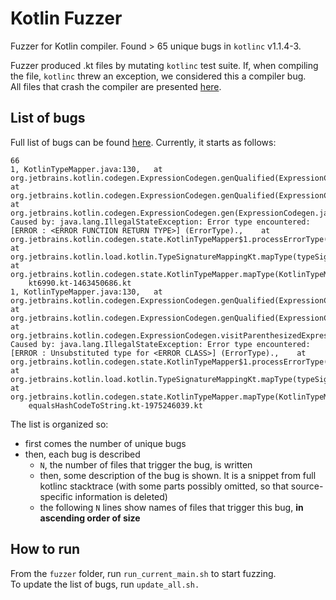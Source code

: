 # Kotlin Fuzzer
Fuzzer for Kotlin compiler. Found > 65 unique bugs in `kotlinc` v1.1.4-3.  

Fuzzer produced .kt files by mutating `kotlinc` test suite. If, when compiling the file, `kotlinc` threw an exception, we considered this a compiler bug.  
All files that crash the compiler are presented [here](https://github.com/ItsLastDay/KotlinFuzzer/tree/master/fuzzer/fuzzing_output/crashing_tests/verified).

## List of bugs
Full list of bugs can be found [here](https://github.com/ItsLastDay/KotlinFuzzer/blob/master/fuzzer/logs/current_grouping.txt). Currently, it starts as follows:
```
66
1, KotlinTypeMapper.java:130,	at org.jetbrains.kotlin.codegen.ExpressionCodegen.genQualified(ExpressionCodegen.java:323),	at org.jetbrains.kotlin.codegen.ExpressionCodegen.genQualified(ExpressionCodegen.java:289),	at org.jetbrains.kotlin.codegen.ExpressionCodegen.gen(ExpressionCodegen.java:329),	Caused by: java.lang.IllegalStateException: Error type encountered: [ERROR : <ERROR FUNCTION RETURN TYPE>] (ErrorType).,	at org.jetbrains.kotlin.codegen.state.KotlinTypeMapper$1.processErrorType(KotlinTypeMapper.java:130),	at org.jetbrains.kotlin.load.kotlin.TypeSignatureMappingKt.mapType(typeSignatureMapping.kt:111),	at org.jetbrains.kotlin.codegen.state.KotlinTypeMapper.mapType(KotlinTypeMapper.java:454)
	kt6990.kt-1463450686.kt
1, KotlinTypeMapper.java:130,	at org.jetbrains.kotlin.codegen.ExpressionCodegen.genQualified(ExpressionCodegen.java:323),	at org.jetbrains.kotlin.codegen.ExpressionCodegen.genQualified(ExpressionCodegen.java:289),	at org.jetbrains.kotlin.codegen.ExpressionCodegen.visitParenthesizedExpression(ExpressionCodegen.java:445),	Caused by: java.lang.IllegalStateException: Error type encountered: [ERROR : Unsubstituted type for <ERROR CLASS>] (ErrorType).,	at org.jetbrains.kotlin.codegen.state.KotlinTypeMapper$1.processErrorType(KotlinTypeMapper.java:130),	at org.jetbrains.kotlin.load.kotlin.TypeSignatureMappingKt.mapType(typeSignatureMapping.kt:111),	at org.jetbrains.kotlin.codegen.state.KotlinTypeMapper.mapType(KotlinTypeMapper.java:454)
	equalsHashCodeToString.kt-1975246039.kt
```  
The list is organized so:
- first comes the number of unique bugs
- then, each bug is described
  - `N`, the number of files that trigger the bug, is written
  - then, some description of the bug is shown. It is a snippet from full kotlinc stacktrace (with some parts possibly omitted, so that source-specific information is deleted)
  - the following `N` lines show names of files that trigger this bug, **in ascending order of size**

## How to run
From the `fuzzer` folder, run `run_current_main.sh` to start fuzzing.  
To update the list of bugs, run `update_all.sh.`
